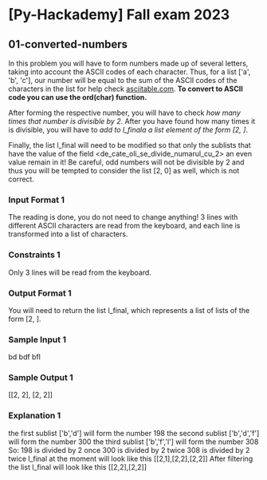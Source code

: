 # [Py-Hackademy] Fall exam 2023

## 01-converted-numbers

In this problem you will have to form numbers made up of several letters, taking into account the ASCII codes of each character.
Thus, for a list ['a', 'b', 'c'], our number will be equal to the sum of the ASCII codes of the characters in the list for help check [asciitable.com](https://www.asciitable.com/).
**To convert to ASCII code you can use the ord(char) function.**

After forming the respective number, you will have to check *how many times that number is divisible by 2*.
After you have found how many times it is divisible, you will have to *add to l_finala a list element of the form [2, ]*.

Finally, the list l_final will need to be modified so that only the sublists that have the value of the field <de_cate_oli_se_divide_numarul_cu_2> an even value remain in it!
Be careful, odd numbers will not be divisible by 2 and thus you will be tempted to consider the list [2, 0] as well, which is not correct.

### Input Format 1

The reading is done, you do not need to change anything! 3 lines with different ASCII characters are read from the keyboard, and each line is transformed into a list of characters.

### Constraints 1

Only 3 lines will be read from the keyboard.

### Output Format 1

You will need to return the list l_final, which represents a list of lists of the form [2, ].

### Sample Input 1

bd
bdf
bfl

### Sample Output 1

[[2, 2], [2, 2]]

### Explanation 1

the first sublist ['b','d'] will form the number 198 the second sublist ['b','d','f'] will form the number 300 the third sublist ['b','f','l'] will form the number 308
So: 198 is divided by 2 once 300 is divided by 2 twice 308 is divided by 2 twice
l_final at the moment will look like this [[2,1],[2,2],[2,2]]
After filtering the list l_final will look like this [[2,2],[2,2]]